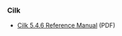 ### Cilk

* [Cilk 5.4.6 Reference Manual](http://supertech.csail.mit.edu/cilk/manual-5.4.6.pdf) (PDF)
